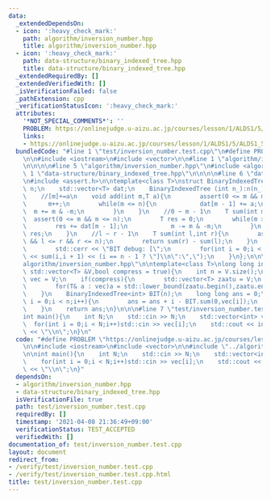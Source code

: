 ```yaml
---
data:
  _extendedDependsOn:
  - icon: ':heavy_check_mark:'
    path: algorithm/inversion_number.hpp
    title: algorithm/inversion_number.hpp
  - icon: ':heavy_check_mark:'
    path: data-structure/binary_indexed_tree.hpp
    title: data-structure/binary_indexed_tree.hpp
  _extendedRequiredBy: []
  _extendedVerifiedWith: []
  _isVerificationFailed: false
  _pathExtension: cpp
  _verificationStatusIcon: ':heavy_check_mark:'
  attributes:
    '*NOT_SPECIAL_COMMENTS*': ''
    PROBLEM: https://onlinejudge.u-aizu.ac.jp/courses/lesson/1/ALDS1/5/ALDS1_5_D
    links:
    - https://onlinejudge.u-aizu.ac.jp/courses/lesson/1/ALDS1/5/ALDS1_5_D
  bundledCode: "#line 1 \"test/inversion_number.test.cpp\"\n#define PROBLEM \"https://onlinejudge.u-aizu.ac.jp/courses/lesson/1/ALDS1/5/ALDS1_5_D\"\
    \n\n#include <iostream>\n#include <vector>\n\n#line 1 \"algorithm/inversion_number.hpp\"\
    \n\n\n\n#line 5 \"algorithm/inversion_number.hpp\"\n#include <algorithm>\n\n#line\
    \ 1 \"data-structure/binary_indexed_tree.hpp\"\n\n\n\n#line 6 \"data-structure/binary_indexed_tree.hpp\"\
    \n#include <assert.h>\n\ntemplate<class T>\nstruct BinaryIndexedTree{\n    int\
    \ n;\n    std::vector<T> dat;\n    BinaryIndexedTree (int n_):n(n_),dat(n_,0){}\n\
    \    //[m]+=a\n    void add(int m,T a){\n        assert(0 <= m && m < n);\n  \
    \      m++;\n        while(m <= n){\n            dat[m - 1] += a;\n          \
    \  m += m & -m;\n        }\n    }\n    //0 ~ m - 1\n    T sum(int m){\n      \
    \  assert(0 <= m && m <= n);\n        T res = 0;\n        while(m > 0){\n    \
    \        res += dat[m - 1];\n            m -= m & -m;\n        }\n        return\
    \ res;\n    }\n    //l ~ r - 1\n    T sum(int l,int r){\n        assert(0 <= l\
    \ && l <= r && r <= n);\n        return sum(r) - sum(l);\n    }\n    void deb(){\n\
    \        std::cerr << \"BIT debug: [\";\n        for(int i = 0;i < n;i++)std::cerr\
    \ << sum(i,i + 1) << (i == n - 1 ? \"]\\n\":\",\");\n    }\n};\n\n\n#line 8 \"\
    algorithm/inversion_number.hpp\"\n\ntemplate<class T>\nlong long inversion_number(const\
    \ std::vector<T> &V,bool compress = true){\n    int n = V.size();\n    std::vector<T>\
    \ vec = V;\n    if(compress){\n        std::vector<T> zaatu = V;\n        std::sort(zaatu.begin(),zaatu.end());\n\
    \        for(T& a : vec)a = std::lower_bound(zaatu.begin(),zaatu.end(),a) - zaatu.begin();\n\
    \    }\n    BinaryIndexedTree<int> BIT(n);\n    long long ans = 0;\n    for(int\
    \ i = 0;i < n;i++){\n        ans = ans + i - BIT.sum(0,vec[i]);\n        BIT.add(vec[i],1);\n\
    \    }\n    return ans;\n}\n\n\n#line 7 \"test/inversion_number.test.cpp\"\n\n\
    int main(){\n    int N;\n    std::cin >> N;\n    std::vector<int> vec(N);\n  \
    \  for(int i = 0;i < N;i++)std::cin >> vec[i];\n    std::cout << inversion_number(vec)\
    \ << \"\\n\";\n}\n"
  code: "#define PROBLEM \"https://onlinejudge.u-aizu.ac.jp/courses/lesson/1/ALDS1/5/ALDS1_5_D\"\
    \n\n#include <iostream>\n#include <vector>\n\n#include \"../algorithm/inversion_number.hpp\"\
    \n\nint main(){\n    int N;\n    std::cin >> N;\n    std::vector<int> vec(N);\n\
    \    for(int i = 0;i < N;i++)std::cin >> vec[i];\n    std::cout << inversion_number(vec)\
    \ << \"\\n\";\n}"
  dependsOn:
  - algorithm/inversion_number.hpp
  - data-structure/binary_indexed_tree.hpp
  isVerificationFile: true
  path: test/inversion_number.test.cpp
  requiredBy: []
  timestamp: '2021-04-08 21:36:49+09:00'
  verificationStatus: TEST_ACCEPTED
  verifiedWith: []
documentation_of: test/inversion_number.test.cpp
layout: document
redirect_from:
- /verify/test/inversion_number.test.cpp
- /verify/test/inversion_number.test.cpp.html
title: test/inversion_number.test.cpp
---
```

